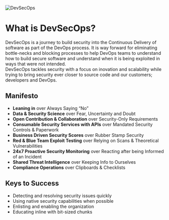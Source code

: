 ![DevSecOps](https://media.licdn.com/media/AAEAAQAAAAAAAAKnAAAAJDJiNGU3MDg1LWVhZjktNDM3Ny1iMjJhLWM3MWQzYjI5MzllZg.png)
# What is DevSecOps?

DevSecOps is a journey to build security into the Continuous Delivery of software as part of the DevOps process.  It is way forward for eliminating bottle-necks and blocking processes to help DevOps teams to understand how to build secure software and understand when it is being exploited in ways that were not intended.  
DevSecOps tackles security with a focus on inovation and scalability while trying to bring security ever closer to source code and our customers; developers and DevOps.  


## Manifesto

- **Leaning in** over Always Saying “No”
- **Data & Security Science** over Fear, Uncertainty and Doubt
- **Open Contribution & Collaboration** over Security-Only Requirements
- **Consumable Security Services with APIs** over Mandated Security Controls & Paperwork
- **Business Driven Security Scores** over Rubber Stamp Security
- **Red & Blue Team Exploit Testing** over Relying on Scans & Theoretical Vulnerabilities
- **24x7 Proactive Security Monitoring** over Reacting after being Informed of an Incident
- **Shared Threat Intelligence** over Keeping Info to Ourselves
- **Compliance Operations** over Clipboards & Checklists

## Keys to Success

- Detecting and resolving security issues quickly
- Using native security capabilities when possible
- Enlisting and enabling the organization
- Educating inline with bit-sized chunks
